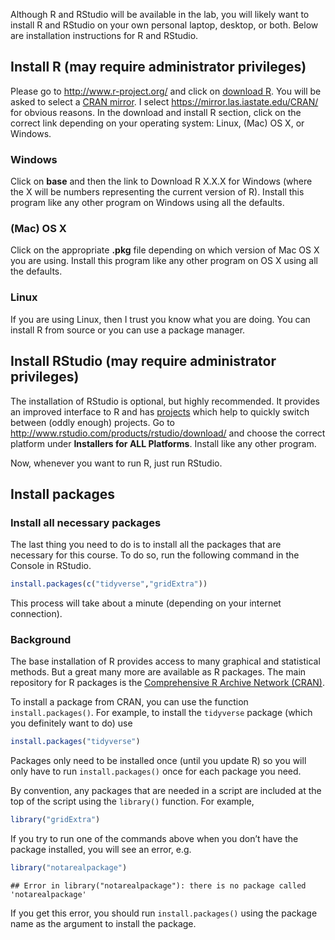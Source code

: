 Although R and RStudio will be available in the lab, you will likely
want to install R and RStudio on your own personal laptop, desktop, or
both. Below are installation instructions for R and RStudio.

## Install R (may require administrator privileges)

Please go to <http://www.r-project.org/> and click on [download
R](http://cran.r-project.org/mirrors.html). You will be asked to select
a [CRAN mirror](http://cran.r-project.org/mirrors.html). I select
<https://mirror.las.iastate.edu/CRAN/> for obvious reasons. In the
download and install R section, click on the correct link depending on
your operating system: Linux, (Mac) OS X, or Windows.

### Windows

Click on **base** and then the link to Download R X.X.X for Windows
(where the X will be numbers representing the current version of R).
Install this program like any other program on Windows using all the
defaults.

### (Mac) OS X

Click on the appropriate **.pkg** file depending on which version of Mac
OS X you are using. Install this program like any other program on OS X
using all the defaults.

### Linux

If you are using Linux, then I trust you know what you are doing. You
can install R from source or you can use a package manager.

## Install RStudio (may require administrator privileges)

The installation of RStudio is optional, but highly recommended. It
provides an improved interface to R and has
[projects](https://support.rstudio.com/hc/en-us/articles/200526207-Using-Projects)
which help to quickly switch between (oddly enough) projects. Go to
<http://www.rstudio.com/products/rstudio/download/> and choose the
correct platform under **Installers for ALL Platforms**. Install like
any other program.

Now, whenever you want to run R, just run RStudio.

## Install packages

### Install all necessary packages

The last thing you need to do is to install all the packages that are
necessary for this course. To do so, run the following command in the
Console in RStudio.

``` r
install.packages(c("tidyverse","gridExtra"))
```

This process will take about a minute (depending on your internet
connection).

### Background

The base installation of R provides access to many graphical and
statistical methods. But a great many more are available as R packages.
The main repository for R packages is the [Comprehensive R Archive
Network
(CRAN)](https://cran.r-project.org/web/packages/available_packages_by_name.html).

To install a package from CRAN, you can use the function
`install.packages()`. For example, to install the `tidyverse` package
(which you definitely want to do) use

``` r
install.packages("tidyverse")
```

Packages only need to be installed once (until you update R) so you will
only have to run `install.packages()` once for each package you need.

By convention, any packages that are needed in a script are included at
the top of the script using the `library()` function. For example,

``` r
library("gridExtra")
```

If you try to run one of the commands above when you don’t have the
package installed, you will see an error, e.g. 

``` r
library("notarealpackage")
```

    ## Error in library("notarealpackage"): there is no package called 'notarealpackage'

If you get this error, you should run `install.packages()` using the
package name as the argument to install the package.
